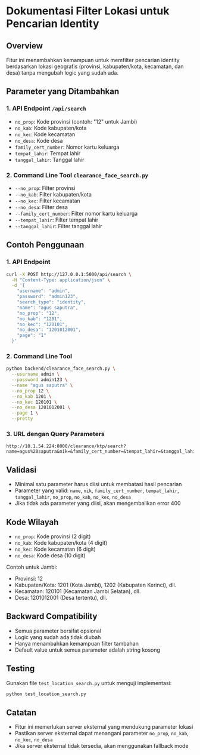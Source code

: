 # Dokumentasi Filter Lokasi untuk Pencarian Identity

## Overview
Fitur ini menambahkan kemampuan untuk memfilter pencarian identity berdasarkan lokasi geografis (provinsi, kabupaten/kota, kecamatan, dan desa) tanpa mengubah logic yang sudah ada.

## Parameter yang Ditambahkan

### 1. API Endpoint `/api/search`
- `no_prop`: Kode provinsi (contoh: "12" untuk Jambi)
- `no_kab`: Kode kabupaten/kota
- `no_kec`: Kode kecamatan  
- `no_desa`: Kode desa
- `family_cert_number`: Nomor kartu keluarga
- `tempat_lahir`: Tempat lahir
- `tanggal_lahir`: Tanggal lahir

### 2. Command Line Tool `clearance_face_search.py`
- `--no_prop`: Filter provinsi
- `--no_kab`: Filter kabupaten/kota
- `--no_kec`: Filter kecamatan
- `--no_desa`: Filter desa
- `--family_cert_number`: Filter nomor kartu keluarga
- `--tempat_lahir`: Filter tempat lahir
- `--tanggal_lahir`: Filter tanggal lahir

## Contoh Penggunaan

### 1. API Endpoint
```bash
curl -X POST http://127.0.0.1:5000/api/search \
  -H "Content-Type: application/json" \
  -d '{
    "username": "admin",
    "password": "admin123",
    "search_type": "identity",
    "name": "agus saputra",
    "no_prop": "12",
    "no_kab": "1201",
    "no_kec": "120101",
    "no_desa": "1201012001",
    "page": "1"
  }'
```

### 2. Command Line Tool
```bash
python backend/clearance_face_search.py \
  --username admin \
  --password admin123 \
  --name "agus saputra" \
  --no_prop 12 \
  --no_kab 1201 \
  --no_kec 120101 \
  --no_desa 1201012001 \
  --page 1 \
  --pretty
```

### 3. URL dengan Query Parameters
```
http://10.1.54.224:8000/clearance/ktp/search?name=agus%20saputra&nik=&family_cert_number=&tempat_lahir=&tanggal_lahir=&no_prop=12&no_kab=1201&no_kec=120101&no_desa=1201012001&page=1
```

## Validasi
- Minimal satu parameter harus diisi untuk membatasi hasil pencarian
- Parameter yang valid: `name`, `nik`, `family_cert_number`, `tempat_lahir`, `tanggal_lahir`, `no_prop`, `no_kab`, `no_kec`, `no_desa`
- Jika tidak ada parameter yang diisi, akan mengembalikan error 400

## Kode Wilayah
- `no_prop`: Kode provinsi (2 digit)
- `no_kab`: Kode kabupaten/kota (4 digit)
- `no_kec`: Kode kecamatan (6 digit)
- `no_desa`: Kode desa (10 digit)

Contoh untuk Jambi:
- Provinsi: 12
- Kabupaten/Kota: 1201 (Kota Jambi), 1202 (Kabupaten Kerinci), dll.
- Kecamatan: 120101 (Kecamatan Jambi Selatan), dll.
- Desa: 1201012001 (Desa tertentu), dll.

## Backward Compatibility
- Semua parameter bersifat opsional
- Logic yang sudah ada tidak diubah
- Hanya menambahkan kemampuan filter tambahan
- Default value untuk semua parameter adalah string kosong

## Testing
Gunakan file `test_location_search.py` untuk menguji implementasi:

```bash
python test_location_search.py
```

## Catatan
- Fitur ini memerlukan server eksternal yang mendukung parameter lokasi
- Pastikan server eksternal dapat menangani parameter `no_prop`, `no_kab`, `no_kec`, `no_desa`
- Jika server eksternal tidak tersedia, akan menggunakan fallback mode
